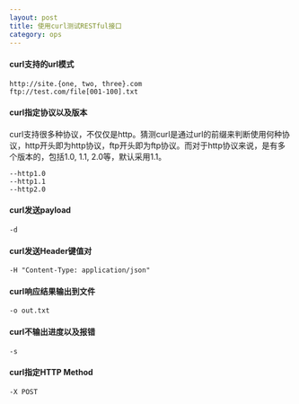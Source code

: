 ```yaml
---
layout: post
title: 使用curl测试RESTful接口
category: ops
---
```



#### curl支持的url模式
```
http://site.{one, two, three}.com
ftp://test.com/file[001-100].txt
```

#### curl指定协议以及版本
curl支持很多种协议，不仅仅是http。猜测curl是通过url的前缀来判断使用何种协议，http开头即为http协议，ftp开头即为ftp协议。而对于http协议来说，是有多个版本的，包括1.0, 1.1, 2.0等，默认采用1.1。
```
--http1.0
--http1.1
--http2.0
```

#### curl发送payload
```
-d 
```

#### curl发送Header键值对
```
-H "Content-Type: application/json"
```

#### curl响应结果输出到文件
```
-o out.txt
```


#### curl不输出进度以及报错
```
-s
```

#### curl指定HTTP Method
```
-X POST
```
